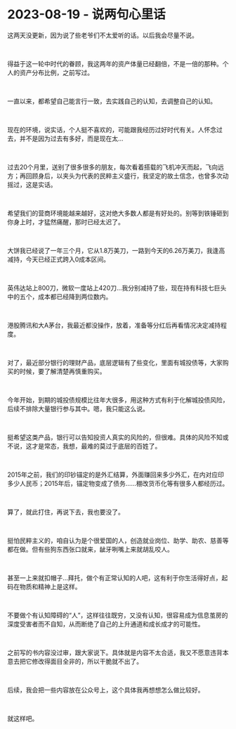 # 2023-08-19 - 说两句心里话

<p style="visibility: visible;">这两天没更新，因为说了些老爷们不太爱听的话。以后我会尽量不说。</p><p style="visibility: visible;"><br style="visibility: visible;"></p><p style="visibility: visible;">得益于这一轮中时代的眷顾，我这两年的资产体量已经翻倍，不是一倍的那种。个人的资产分布比例，之前写过。</p><p style="visibility: visible;"><br style="visibility: visible;"></p><p style="visibility: visible;">一直以来，都希望自己能言行一致，去实践自己的认知，去调整自己的认知。</p><p style="visibility: visible;"><br style="visibility: visible;"></p><p style="visibility: visible;">现在的环境，说实话，个人挺不喜欢的，可能跟我经历过好时代有关。人怀念过去，并不是因为过去有多好，而是现在太…</p><p style="visibility: visible;"><br style="visibility: visible;"></p><p style="visibility: visible;">过去20个月里，送别了很多很多的朋友，每次看着搭载的飞机冲天而起，飞向远方；再回顾身后，以夹头为代表的民粹主义盛行，我坚定的故土信念，也曾多次动摇过，这是实话。</p><p style="visibility: visible;"><br style="visibility: visible;"></p><p style="visibility: visible;">希望我们的营商环境能越来越好，这对绝大多数人都是有好处的。别等到铁锤砸到你身上时，才猛然痛醒，那时已经太迟了。</p><p style="visibility: visible;"><br style="visibility: visible;"></p><p style="visibility: visible;">大饼我已经说了一年三个月，它从1.8万美刀，一路到今天的6.26万美刀，我逢高减持，今天已经正式跨入0成本区间。</p><p style="visibility: visible;"><br style="visibility: visible;"></p><p style="visibility: visible;">英伟达站上800刀，微软一度站上420刀…我分别减持了些，现在持有科技七巨头中的五个，成本都已经降到两位数内。</p><p style="visibility: visible;"><br style="visibility: visible;"></p><p style="visibility: visible;">港股腾讯和大A茅台，我最近都没操作，放着，准备等分红后再看情况决定减持程度。</p><p style="visibility: visible;"><br style="visibility: visible;"></p><p style="visibility: visible;">对了，最近部分银行的理财产品，底层逻辑有了些变化，里面有城投债等，大家购买的时候，要了解清楚再慎重购买。</p><p style="visibility: visible;"><br style="visibility: visible;"></p><p style="visibility: visible;">今年开始，到期的城投债规模比往年大很多，用这种方式有利于化解城投债风险，后续不排除大量银行参与其中。嗯，我只能这么说。</p><p style="visibility: visible;"><br style="visibility: visible;"></p><p style="visibility: visible;">挺希望这类产品，银行可以告知投资人真实的风险的，但很难。具体的风险不知或不说，这才是常态，我想，最难的莫过于底层的百姓了。</p><p style="visibility: visible;"><br style="visibility: visible;"></p><p style="visibility: visible;">2015年之前，我们的印钞锚定的是外汇结算，外面赚回来多少外汇，在内对应印多少人民币；2015年后，锚定物变成了债务……棚改货币化等有很多人都经历过。</p><p style="visibility: visible;"><br style="visibility: visible;"></p><p style="visibility: visible;">算了，就此打住，再说下去，我也要没了。</p><p style="visibility: visible;"><br style="visibility: visible;"></p><p style="visibility: visible;">挺怕民粹主义的，咱自认为是个很爱国的人，创造就业岗位、助学、助农、慈善等都在做。但有些狗东西张口就来，龇牙咧嘴上来就胡乱咬人。</p><p><br></p><p>甚至一上来就扣帽子…拜托，做个有正常认知的人吧，这有利于你生活得好点，起码在物质和精神上是这样。</p><p><br></p><p>不要做个有认知障碍的“人”，这样往往既穷，又没有认知，很容易成为信息茧房的深度受害者而不自知，从而断绝了自己的上升通道和成长成才的可能性。</p><p><br></p><p>之前写的书内容没过审，跟大家说下。具体就是内容不太合适，我又不愿意违背本意去把它修改得面目全非的，所以干脆就不出了。</p><p><br></p><p>后续，我会把一些内容放在公众号上，这个具体我再想想怎么做比较好。</p><p><br></p><p>就这样吧。</p><p style="display: none;"><mp-style-type data-value="10000"></mp-style-type></p>